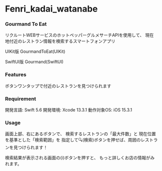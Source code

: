 # Fenri_kadai_watanabe

### Gourmand To Eat
 リクルートWEBサービスのホットペッパーグルメサーチAPIを使用して、
 現在地付近のレストラン情報を検索するスマートフォンアプリ
 
 UIKit版
 GourmandToEat(UIKit)
 
 SwiftUI版
 Gourmand(SwiftUI)
 
### Features
 
ボタンワンタップで付近のレストランを見つけられます
 
### Requirement
 
 開発言語: Swift 5.6
 開発環境: Xcode 13.3.1
 動作対象OS: iOS 15.3.1
 
### Usage
 
画面上部、右にあるボタンで、
検索するレストランの「最大件数」と
現在位置を基準とした「検索範囲」を
指定して🔍(検索)ボタンを押せば、周囲のレストランを見つけられます！

検索結果が表示される画面の(i)ボタンを押すと、
もっと詳しくお店の情報がみれます。
